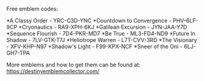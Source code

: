 Free emblem codes:

*A Classy Order - YRC-C3D-YNC
*Countdown to Convergence - PHV-6LF-9CP
*Cryonautics - RA9-XPH-6KJ
*Galilean Excursion - JYN-JAA-Y7D
*Sequence Flourish - 7D4-PKR-MD7
*Be True - ML3-FD4-ND9
*Future In Shadow - 7LV-GTK-T7J
*Heliotrope Warren - L7T-CVV-3RD
*The Visionary - XFV-KHP-N97
*Shadow's Light - F99-KPX-NCF
*Sneer of the Oni - 6LJ-GH7-TPA

More emblems and how to get them can be found at:
https://destinyemblemcollector.com/
